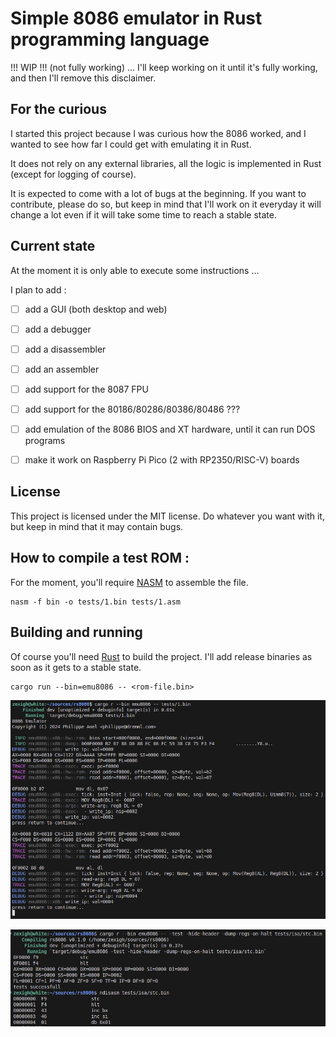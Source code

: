 # Simple 8086 emulator in Rust programming language

!!! WIP !!! (not fully working) ... I'll keep working on it until it's fully working, and then I'll remove this disclaimer.

## For the curious

I started this project because I was curious how the 8086 worked, and I wanted to see how far I could get with
emulating it in Rust.

It does not rely on any external libraries, all the logic is implemented in Rust (except for logging of course).

It is expected to come with a lot of bugs at the beginning. If you want to contribute, please do so, but keep in mind that I'll work on it everyday it will change a lot even if it will take some time to reach a stable state.

## Current state

At the moment it is only able to execute some instructions ... 

I plan to add : 

- [ ] add a GUI (both desktop and web)
- [ ] add a debugger
- [ ] add a disassembler
- [ ] add an assembler

- [ ] add support for the 8087 FPU
- [ ] add support for the 80186/80286/80386/80486 ??? 
- [ ] add emulation of the 8086 BIOS and XT hardware, until it can run DOS programs
- [ ] make it work on Raspberry Pi Pico (2 with RP2350/RISC-V) boards

## License

This project is licensed under the MIT license. Do whatever you want with it, but keep in mind that it may contain bugs.

## How to compile a test ROM :

For the moment, you'll require [NASM](https://www.nasm.us/) to assemble the file.

```
nasm -f bin -o tests/1.bin tests/1.asm
```

## Building and running

Of course you'll need [Rust](https://www.rust-lang.org/tools/install) to build the project. I'll add release binaries as soon as it gets to a stable state.

```
cargo run --bin=emu8086 -- <rom-file.bin>
```

![capture-2024-09-27](./docs/imgs/capture-2024-09-27.png)

![capture-2024-09-28](./docs/imgs/capture-2024-09-28.png)
